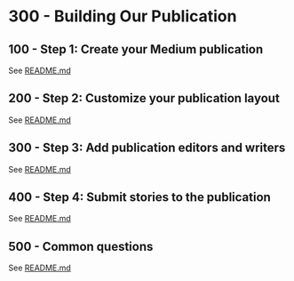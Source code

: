 # 300 - Building Our Publication

## 100 - Step 1: Create your Medium publication

See [README.md](./100/README.md)

## 200 - Step 2: Customize your publication layout

See [README.md](./200/README.md)

## 300 - Step 3: Add publication editors and writers

See [README.md](./300/README.md)

## 400 - Step 4: Submit stories to the publication

See [README.md](./400/README.md)

## 500 - Common questions

See [README.md](./500/README.md)
